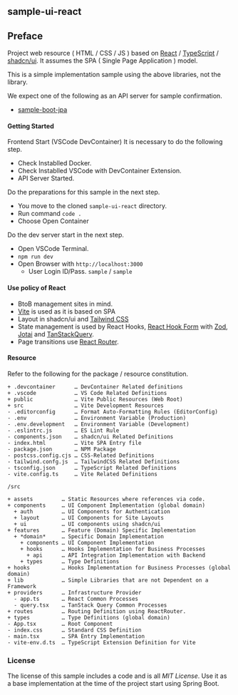 ## sample-ui-react

## Preface

Project web resource ( HTML / CSS / JS ) based on [React](https://github.com/facebook/react) / [TypeScript](https://www.typescriptlang.org/) / [shadcn/ui](https://ui.shadcn.com/). It assumes the SPA ( Single Page Application ) model.

This is a simple implementation sample using the above libraries, not the library.

We expect one of the following as an API server for sample confirmation.

- [sample-boot-jpa](https://github.com/jkazama/sample-boot-jpa)

#### Getting Started

Frontend Start (VSCode DevContainer)
It is necessary to do the following step.

- Check Instablled Docker.
- Check Instablled VSCode with DevContainer Extension.
- API Server Started.

Do the preparations for this sample in the next step.

- You move to the cloned `sample-ui-react` directory.
- Run command `code .`
- Choose Open Container

Do the dev server start in the next step.

- Open VSCode Terminal.
- `npm run dev`
- Open Browser with `http://localhost:3000`
  - User Login ID/Pass. `sample` / `sample`

#### Use policy of React

- BtoB management sites in mind.
- [Vite](https://github.com/vitejs/vite) is used as it is based on SPA
- Layout in shadcn/ui and [Tailwind CSS](https://tailwindcss.com/)
- State management is used by React Hooks, [React Hook Form](https://react-hook-form.com/) with [Zod](https://github.com/colinhacks/zod), [Jotai](https://jotai.org/) and [TanStackQuery](https://tanstack.com/query/latest).
- Page transitions use [React Router](https://reactrouter.com/en/main).

#### Resource

Refer to the following for the package / resource constitution.

```
+ .devcontainer      … DevContainer Related definitions
+ .vscode            … VS Code Related Definitions
+ public             … Vite Public Resources (Web Root)
+ src                … Vite Development Resources
- .editorconfig      … Format Auto-Formatting Rules (EditorConfig)
- .env               … Environment Variable (Production)
- .env.development   … Environment Variable (Development)
- .eslintrc.js       … ES Lint Rule
- components.json    … shadcn/ui Related Definitions
- index.html         … Vite SPA Entry file
- package.json       … NPM Package
- postcss.config.cjs … CSS-Related Definitions
- tailwind.confg.js  … TailwindCSS Related Definitions
- tsconfig.json      … TypeScript Related Definitions
- vite.config.ts     … Vite Related Definitions
```

```
/src

+ assets         … Static Resources where references via code.
+ components     … UI Component Implementation (global domain)
  + auth         … UI Components for Authentication
  + layout       … UI Components for Site Layouts
  + ui           … UI components using shadcn/ui
+ features       … Feature (Domain) Specific Implementation
  + *domain*     … Specific Domain Implementation
    + components … UI Component Implementation
    + hooks      … Hooks Implementation for Business Processes
      + api      … API Integration Implementation with Backend
    + types      … Type Definitions
+ hooks          … Hooks Implementation for Business Processes (global domain)
+ lib            … Simple Libraries that are not Dependent on a Framework
+ providers      … Infrastructure Provider
  - app.ts       … React Common Processes
  - query.tsx    … TanStack Query Common Processes
+ routes         … Routing Definition using ReactRouter.
+ types          … Type Definitions (global domain)
- App.tsx        … Root Component
- index.css      … Standard CSS Definition
- main.tsx       … SPA Entry Implementation
- vite-env.d.ts  … TypeScript Extension Definition for Vite
```

### License

The license of this sample includes a code and is all _MIT License_.
Use it as a base implementation at the time of the project start using Spring Boot.
